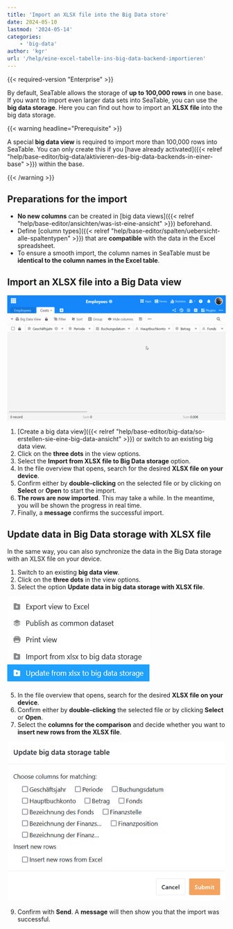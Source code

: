 ```yaml
---
title: 'Import an XLSX file into the Big Data store'
date: 2024-05-10
lastmod: '2024-05-14'
categories:
    - 'big-data'
author: 'kgr'
url: '/help/eine-excel-tabelle-ins-big-data-backend-importieren'
---
```


{{< required-version "Enterprise" >}}

By default, SeaTable allows the storage of **up to 100,000 rows** in one base. If you want to import even larger data sets into SeaTable, you can use the **big data storage**. Here you can find out how to import an **XLSX file** into the big data storage.

{{< warning  headline="Prerequisite" >}}

A special **big data view** is required to import more than 100,000 rows into SeaTable. You can only create this if you [have already activated]({{< relref "help/base-editor/big-data/aktivieren-des-big-data-backends-in-einer-base" >}}) within the base.

{{< /warning >}}

## Preparations for the import

- **No new columns** can be created in [big data views]({{< relref "help/base-editor/ansichten/was-ist-eine-ansicht" >}}) beforehand.
- Define [column types]({{< relref "help/base-editor/spalten/uebersicht-alle-spaltentypen" >}}) that are **compatible** with the data in the Excel spreadsheet.
- To ensure a smooth import, the column names in SeaTable must be **identical to the column names in the Excel table**.

## Import an XLSX file into a Big Data view

![Import Excel table into Big Data view](images/Excel-Tabelle-in-Big-Data-Ansicht-importieren.gif)

1. [Create a big data view]({{< relref "help/base-editor/big-data/so-erstellen-sie-eine-big-data-ansicht" >}}) or switch to an existing big data view.
2. Click on the **three dots** in the view options.
3. Select the **Import from XLSX file to Big Data storage** option.
4. In the file overview that opens, search for the desired **XLSX file on your device**.
5. Confirm either by **double-clicking** on the selected file or by clicking on **Select** or **Open** to start the import.
6. **The rows are now imported**. This may take a while. In the meantime, you will be shown the progress in real time.
7. Finally, a **message** confirms the successful import.

## Update data in Big Data storage with XLSX file

In the same way, you can also synchronize the data in the Big Data storage with an XLSX file on your device.

1. Switch to an existing **big data view**.
2. Click on the **three dots** in the view options.
3. Select the option **Update data in big data storage with XLSX file**.

![Update data in big data storage with Excel file](images/Daten-im-Big-Data-Backend-mit-Excel-Datei-aktualisieren.png)

5. In the file overview that opens, search for the desired **XLSX file on your device**.
6. Confirm either by **double-clicking** the selected file or by clicking **Select** or **Open**.
7. Select the **columns for the comparison** and decide whether you want to **insert new rows from the XLSX file**.

![Select columns for comparison to update data in the Big Data store with Excel file](images/Spalten-fuer-den-Vergleich-auswaehlen-um-Daten-im-Big-Data-Backend-mit-Excel-Datei-aktualisieren.png)

9. Confirm with **Send**. A **message** will then show you that the import was successful.
